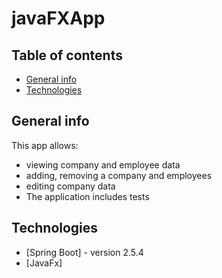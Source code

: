 # javaFXApp


## Table of contents
* [General info](#general-info)
* [Technologies](#technologies)


## General info

This app allows:
- viewing company and employee data
- adding, removing a company and employees
- editing company data
- The application includes tests

## Technologies
* [Spring Boot] - version 2.5.4
* [JavaFx] 
